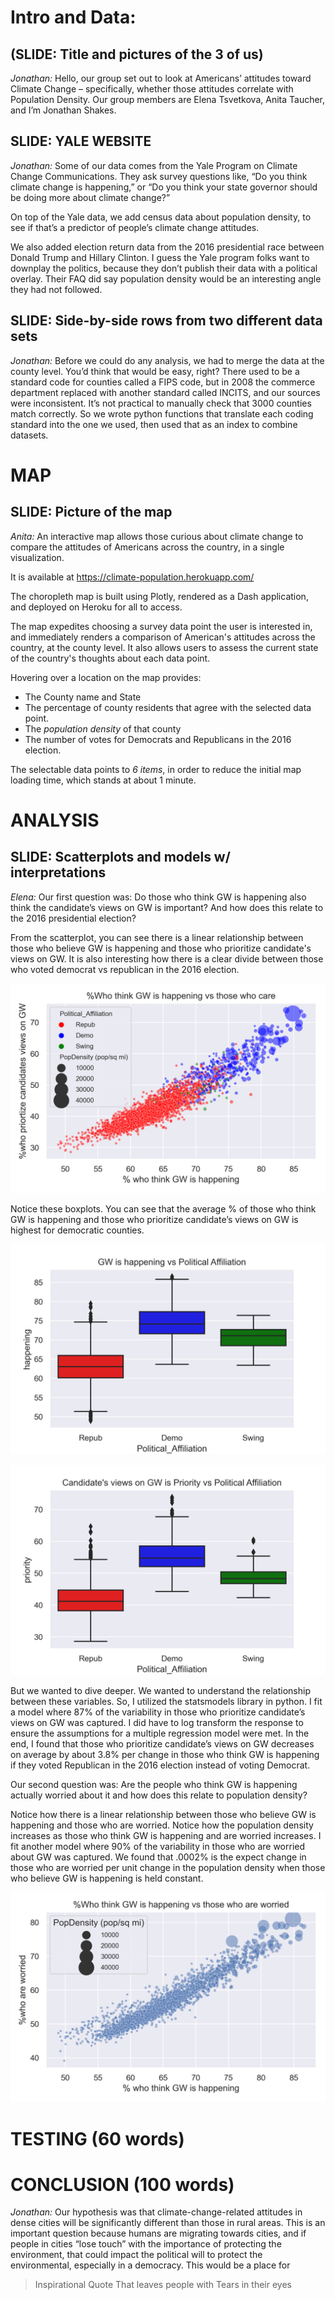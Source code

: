 # Intro and Data:
## (SLIDE: Title and pictures of the 3 of us)
*Jonathan:* Hello, our group set out to look at Americans’ attitudes toward Climate Change – specifically, whether those attitudes correlate with Population Density.  Our group members are Elena Tsvetkova, Anita Taucher, and I’m Jonathan Shakes.

## SLIDE: YALE WEBSITE
*Jonathan:* Some of our data comes from the Yale Program on Climate Change Communications. They ask survey questions like, “Do you think climate change is happening,” or “Do you think your state governor should be doing more about climate change?” 

On top of the Yale data, we add census data about population density, to see if that’s a predictor of people’s climate change attitudes.

We also added election return data from the 2016 presidential race between Donald Trump and Hillary Clinton. I guess the Yale program folks want to downplay the politics, because they don’t publish their data with a political overlay. Their FAQ did say population density would be an interesting angle they had not followed.

## SLIDE: Side-by-side rows from two different data sets
*Jonathan:* Before we could do any analysis, we had to merge the data at the county level. You’d think that would be easy, right? There used to be a standard code for counties called a FIPS code, but in 2008 the commerce department replaced with another standard called INCITS, and our sources were inconsistent. It’s not practical to manually check that 3000 counties match correctly.   So we wrote python functions that translate each coding standard into the one we used, then used that as an index to combine datasets.

# MAP
## SLIDE: Picture of the map

*Anita:* An interactive map allows those curious about climate change to compare the attitudes of Americans across the country, in a single visualization.

It is available at https://climate-population.herokuapp.com/

The choropleth map is built using Plotly, rendered as a Dash application, and deployed on Heroku for all to access.

The map expedites choosing a survey data point the user is interested in, and immediately renders a comparison of American's attitudes across the country, at the county level.  It also allows users to assess the current state of the country's thoughts about each data point.

Hovering over a location on the map provides: 
*	The County name and State
*	The percentage of county residents that agree with the selected data point.
*	The *population density* of that county
*	The number of votes for Democrats and Republicans in the 2016 election.  

The selectable data points to _6 items_, in order to reduce the initial map loading time, which stands at about 1 minute.


# ANALYSIS
## SLIDE: Scatterplots and models w/ interpretations

*Elena:* Our first question was: Do those who think GW is happening also think the candidate’s views on GW is important? And how does this relate to the 2016 presidential election?

From the scatterplot, you can see there is a linear relationship between those who believe GW is happening and those who prioritize candidate's views on GW. It is also interesting how there is a clear divide between those who voted democrat vs republican in the 2016 election.  

![Image of first scatterplot](https://raw.githubusercontent.com/eltsvetk/CS5010_Project/main/scatterplot_CC_Political_Affiliation.png)

Notice these boxplots. You can see that the average % of those who think GW is happening and those who prioritize candidate’s views on GW is highest for democratic counties.

![Image of first boxplot](https://raw.githubusercontent.com/eltsvetk/CS5010_Project/main/boxplot1.png)

![Image of second boxplot](https://raw.githubusercontent.com/eltsvetk/CS5010_Project/main/boxplot2.png)

But we wanted to dive deeper. We wanted to understand the relationship between these variables. So, I utilized the statsmodels library in python. I fit a model where 87% of the variability in those who prioritize candidate’s views on GW was captured. I did have to log transform the response to ensure the assumptions for a multiple regression model were met. In the end, I found that those who prioritize candidate’s views on GW decreases on average by about 3.8% per change in those who think GW is happening if they voted Republican in the 2016 election instead of voting Democrat. 

Our second question was: Are the people who think GW is happening actually worried about it and how does this relate to population density?

Notice how there is a linear relationship between those who believe GW is happening and those who are worried. Notice how the population density increases as those who think GW is happening and are worried increases. I fit another model where 90% of the variability in those who are worried about GW was captured. We found that .0002% is the expect change in those who are worried per unit change in the population density when those who believe GW is happening is held constant. 

![Image of second scatterplot](https://raw.githubusercontent.com/eltsvetk/CS5010_Project/main/scatterplot_CC_PopDensity.png)

# TESTING (60 words)

# CONCLUSION (100 words)
*Jonathan:* Our hypothesis was that climate-change-related attitudes in dense cities will be significantly different than those in rural areas. 
This is an important question because humans are migrating towards cities, and if people in cities “lose touch” with the importance of protecting the environment, that could impact the political will to protect the environmental, especially in a democracy.
This would be a place for 
> Inspirational Quote
> That leaves people with
> Tears in their eyes
